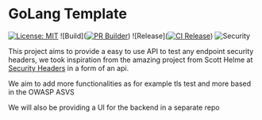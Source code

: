 # GoLang Template

[![License: MIT](https://img.shields.io/badge/License-MIT-blue.svg)](https://opensource.org/licenses/MIT) ![Build]([![PR Builder](https://github.com/cjlapao/security-headers-backend/actions/workflows/pr.yml/badge.svg)](https://github.com/cjlapao/security-headers-backend/actions/workflows/pr.yml)) ![Release]([![CI Release](https://github.com/cjlapao/security-headers-backend/actions/workflows/ci.yml/badge.svg)](https://github.com/cjlapao/security-headers-backend/actions/workflows/ci.yml)) ![Security](https://github.com/cjlapao/security-headers-backend/workflows/CodeQL/badge.svg)  

This project aims to provide a easy to use API to test any endpoint security headers, we took inspiration from the amazing project from Scott Helme at [Security Headers](http://securityheaders.com) in a form of an api.

We aim to add more functionalities as for example tls test and more based in the OWASP ASVS

We will also be providing a UI for the backend in a separate repo
